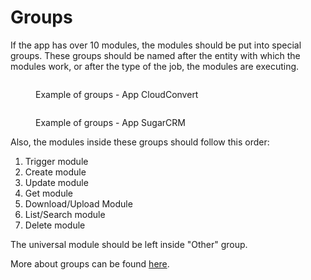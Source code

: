 # Groups

If the app has over 10 modules, the modules should be put into special groups. These groups should be named after the entity with which the modules work, or after the type of the job, the modules are executing.

<div>

<figure><img src="../.gitbook/assets/Screen Shot 2022-08-26 at 18.13.30.png" alt=""><figcaption><p>Example of groups - App CloudConvert</p></figcaption></figure>

 

<figure><img src="../.gitbook/assets/Screen Shot 2022-08-26 at 18.14.52.png" alt=""><figcaption><p>Example of groups - App SugarCRM</p></figcaption></figure>

</div>

Also, the modules inside these groups should follow this order:

1. Trigger module
2. Create module
3. Update module
4. Get module
5. Download/Upload Module
6. List/Search module
7. Delete module

The universal module should be left inside "Other" group.

More about groups can be found [here](../app-structure/groups.md).
